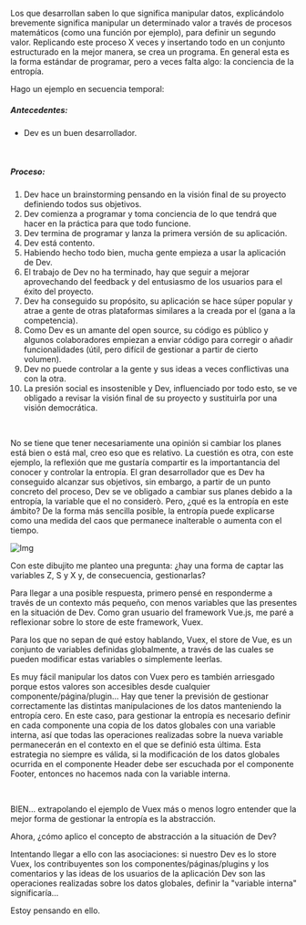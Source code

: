 Los que desarrollan saben lo que significa manipular datos, explicándolo brevemente significa manipular un determinado valor a través de procesos matemáticos (como una función por ejemplo), para definir un segundo valor. Replicando este proceso X veces y insertando todo en un conjunto estructurado en la mejor manera, se crea un programa. En general esta es la forma estándar de programar, pero a veces falta algo: la conciencia de la entropía.

Hago un ejemplo en secuencia temporal:

##### Antecedentes:

* Dev es un buen desarrollador.

<br>

##### Proceso:

 1. Dev hace un brainstorming pensando en la visión final de su proyecto definiendo todos sus objetivos.
 2. Dev comienza a programar y toma conciencia de lo que tendrá que hacer en la práctica para que todo funcione.
 3. Dev termina de programar y lanza la primera versión de su aplicación.
 4. Dev está contento.
 5. Habiendo hecho todo bien, mucha gente empieza a usar la aplicación de Dev.
 6. El trabajo de Dev no ha terminado, hay que seguir a mejorar aprovechando del feedback y del entusiasmo de los usuarios para el éxito del proyecto.
 7. Dev ha conseguido su propósito, su aplicación se hace súper popular y atrae a gente de otras plataformas similares a la creada por el (gana a la competencia).
 8. Como Dev es un amante del open source, su código es público y algunos colaboradores empiezan a enviar código para corregir o añadir funcionalidades (útil, pero difícil de gestionar a partir de cierto volumen).
 9. Dev no puede controlar a la gente y sus ideas a veces conflictivas una con la otra.
10. La presión social es insostenible y Dev, influenciado por todo esto, se ve obligado a revisar la visión final de su proyecto y sustituirla por una visión democrática.

<br>

No se tiene que tener necesariamente una opinión si cambiar los planes está bien o está mal, creo eso que es relativo. La cuestión es otra, con este ejemplo, la reflexión que me gustaría compartir es la importantancia del conocer y controlar la entropía. El gran desarrollador que es Dev ha conseguido alcanzar sus objetivos, sin embargo, a partir de un punto concreto del proceso, Dev se ve obligado a cambiar sus planes debido a la entropía, la variable que el no considerò. Pero, ¿qué es la entropía en este ámbito? De la forma más sencilla posible, la entropía puede explicarse como una medida del caos que permanece inalterable o aumenta con el tiempo.

![Img](https://a.storyblok.com/f/106240/1191x731/add4813309/explication-entropy.png)

Con este dibujito me planteo una pregunta: ¿hay una forma de captar las variables Z, S y X y, de consecuencia, gestionarlas?

Para llegar a una posible respuesta, primero pensé en responderme a través de un contexto más pequeño, con menos variables que las presentes en la situación de Dev. Como gran usuario del framework Vue.js, me paré a reflexionar sobre lo store de este framework, Vuex.

Para los que no sepan de qué estoy hablando, Vuex, el store de Vue, es un conjunto de variables definidas globalmente, a través de las cuales se pueden modificar estas variables o simplemente leerlas.

Es muy fácil manipular los datos con Vuex pero es también arriesgado porque estos valores son accesibles desde cualquier componente/página/plugin... Hay que tener la previsión de gestionar correctamente las distintas manipulaciones de los datos manteniendo la entropía cero. En este caso, para gestionar la entropía es necesario definir en cada componente una copia de los datos globales con una variable interna, así que todas las operaciones realizadas sobre la nueva variable permanecerán en el contexto en el que se definió esta última. Esta estrategia no siempre es válida, si la modificación de los datos globales ocurrida en el componente Header debe ser escuchada por el componente Footer, entonces no hacemos nada con la variable interna.

<br>

BIEN... extrapolando el ejemplo de Vuex más o menos logro entender que la mejor forma de gestionar la entropía es la abstracción.

Ahora, ¿cómo aplico el concepto de abstracción a la situación de Dev?

Intentando llegar a ello con las asociaciones: si nuestro Dev es lo store Vuex, los contribuyentes son los componentes/páginas/plugins y los comentarios y las ideas de los usuarios de la aplicación Dev son las operaciones realizadas sobre los datos globales, definir la "variable interna" significaría...

Estoy pensando en ello.